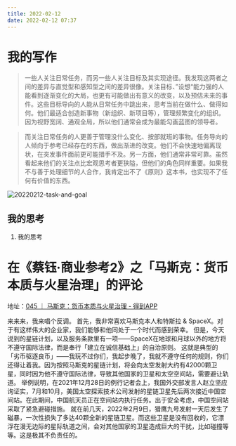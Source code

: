 ```yaml
---
title: 2022-02-12
date: 2022-02-12 07:37
---
```


# 我的写作

> 一些人关注日常任务，而另一些人关注目标及其实现途径。我发现这两者之间的差异与直觉型和感知型之间的差异很像。关注目标、”设想“能力强的人能看到逐渐变化的大局，也更有可能做出有意义的改变，以及预估未来的事件。这些目标导向的人能从日常任务中跳出来，思考当前在做什么、做得如何。他们最适合创造新事物（新组织、新项目等），管理频繁变化的组织。因为视野宽阔、通观全局，所以他们通常会成为最能勾画蓝图的领导者。

> 而关注日常任务的人更善于管理没什么变化、按部就班的事物。任务导向的人倾向于参考已经存在的东西，做出渐进的改变。他们不会快速地偏离现状，在突发事件面前更可能措手不及。另一方面，他们通常非常可靠。虽然看起来他们的关注点比宏观思考者更狭隘，但他们的角色同样重要。如果我不与善于处理细节的人合作，我肯定出不了《原则》这本书，也实现不了任何有价值的东西。

![20220212-task-and-goal](http://images.iotop.work/uPic/20220212-task-and-goal.jpg)


## 我的思考
1. 我的思考

# 在《蔡钰·商业参考2》之「马斯克：货币本质与火星治理」的评论
地址：[045 ｜ 马斯克：货币本质与火星治理 - 得到APP](https://dedao.cn/course/article?id=RQLYWyjMZoa0J1v4BdXp4wvzDbO26B)

来来来，我来唱个反调。
首先，我非常喜欢马斯克本人和特斯拉 & SpaceX。对于有这样伟大的企业家，我们能够和他同处于一个时代而感到荣幸。
但是，今天说到的星链计划，以及服务条款里有一项——SpaceX在地球和月球以外的地方将不遵守国际法律，而是奉行「建立在诚信基础上」的自治原则。
这就是典型的「劣币驱逐良币」——我玩不过你们，我起步晚了，我就不遵守任何的规则，你们还得让着我。因为按照马斯克的星链计划，将会向太空发射大约有42000颗卫星，同时因为他不遵守国际法律，导致其他国家的卫星和太空空间站，需要避让轨道。
举例说明，在2021年12月28日的例行记者会上，我国外交部发言人赵立坚应询证实，7月和10月，美国太空探索技术公司发射的星链卫星先后两次接近中国空间站。在此期间，中国航天员正在空间站内执行任务。出于安全考虑，中国空间站采取了紧急避碰措施。
就在前几天，2022年2月9日，猎鹰九号发射一天后发生了磁暴，一次性损失了多达40颗全新的星链卫星。而这些卫星是没有回收的，它漂浮在漫无边际的星际轨道之间，会对其他国家的卫星造成巨大的干扰，比如碰撞等等。这是极其不负责任的。